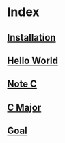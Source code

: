 Index
======


## [Installation](install.markdown)

## [Hello World](hello.markdown)

## [Note C](c.markdown)

## [C Major](c_major.markdown)

## [Goal](goal.markdown)